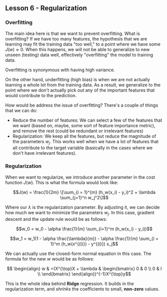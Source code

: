 ## Lesson 6 - Regularization

### Overfitting

The main idea here is that we want to prevent overfitting. What is overfitting? If we have too many features, the hypothesis that we are learning may fit the training data "too well," to a point where we have some $J(w) \approx 0$. When this happens, we will not be able to generalize to new unseen (testing) data well, effectively "overfitting" the model to training data. 

Overfitting is synonymous with having high variance. 

On the other hand, underfitting (high bias) is when we are not actually learning a whole lot from the training data. As a result, we generalize to the point where we don't actually pick out any of the important features that would contribute to the prediction.

How would be address the issue of overfitting? There's a couple of things that we can do: 
- Reduce the number of features: We can select a few of the features that we want (based on, maybe, some sort of feature importance metric), and remove the rest (could be redundant or irrelevant features)
- Regularization: We keep all the features, but reduce the magnitude of the parameters $w_j$. This works well when we have a lot of features that all contribute to the target variable (basically in the cases where we don't have irrelevant features).

### Regularization

When we want to regularize, we introduce another parameter in the cost function $J(w)$. This is what the formula would look like:

$$J(w) = \frac{1}{2m} \[\sum_{i = 1}^{m} (h_w(x_i) - y_i)^2 + \lambda \sum_{j=1}^n w_j^2\]$$

Where our $\lambda$ is the regularization parameter. By adjusting it, we can decide how much we want to minimize the parameters $w_j$. In this case, gradient descent and the update rule would be as follows: 

$$w_0 =   w_0 - \alpha \frac{1}{m} \sum_{i=1}^m (h_w(x_i) - y_i))$$

$$w_1 = w_1(1 - \alpha \frac{\lambda}{m}) - \alpha \frac{1}{m} \sum_{i = 1}^m (h_w(x^{(i)}) - y^{(i)}) x_j$$

We can actually use the closed-form normal equation in this case. The formula for the new $w$ would be as follows: 

```math
  \begin{align}
    w & =(X^{\top}X + \lambda & \begin{bmatrix}
           0 & 0 \\ 0 & I \\
         \end{bmatrix} 
  \end{align})^{-1}X^{\top}y
```

This is the whole idea behind **Ridge** regression. It builds in the regularization term, and _shrinks_ the coefficients to small, **non-zero** values. 
